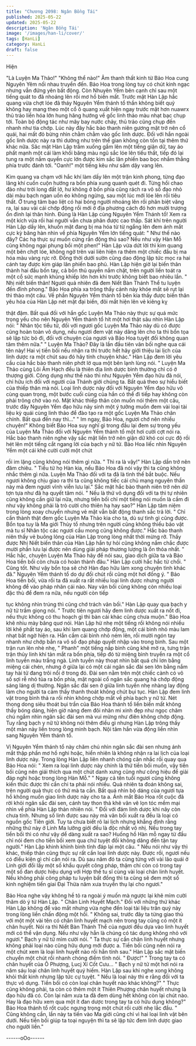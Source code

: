 ```yaml
---
title: "Chương 2098: Ngân Bồng Tái"
published: 2025-05-22
updated: 2025-05-22
description: 'Ngân Bồng Tái'
image: '/images/han-li/cover/'
tags: [HanLi]
category: HanLi
draft: false
---
```


Hiện

"Là Luyện Ma Thảo!"
"Không thể nào!"
Âm thanh thất kinh từ Bảo Hoa cung Nguyên Yêm nối nhau
truyền đến. Bảo Hoa trong lòng tuy có chút kinh ngạc nhưng vẫn
đứng yên bất động.
Còn Nhuyên Yểm bên cạnh chỉ sau một tiếng quát to đã nhoáng
lên rồi mơ hồ biến mất.
Trước mặt Hàn Lập hắc quang vừa chợt lóe đã tháy Nguyên Yểm
thánh tổ thần không biết quỷ không hay mang theo một cổ ô
quang xuất hiện ngay trước mặt hơn nuawrx thủ trảo liền hóa lớn
hung hăng hướng về gốc linh thảo màu nhạt bạc chụp tới.
Toàn bộ động tác như mây bay nước chảy, thủ trảo cũng chụp
đến nhanh như tia chớp.
Lúc này đây hắc bào thanh niên gương mặt trở nên cổ quái, hai
mất đỏ bừng nhìn chằm chằm vào gốc linh dược. Đối với hắn
ngoài gốc linh dược này ra thì dường như trên thế gian không còn
tồn tại thêm thứ khác nữa.
Săc mặt Hàn Lập trầm xuống gầm lên một tiếng giận dữ, tay áo
phất mạnh một cái làm khối băng màu ngũ sắc lóe lên tiếu thất,
tiếp đó lại tung ra một nắm quyền cực lớn được kim sắc lân phiến
bao bọc nhắm thẳng phía trước đánh tới.
"Oanh!" một tiếng kêu như sấm dậy vang lên.

Kim quang va chạm với hắc khí làm dấy lên một trận kinh phong,
từng đạo lăng khí cuồn cuộn hướng ra bốn phía xung quanh quét
đi.
Từng hồi chao đảo như trời long đất lở, hư không ở bốn phía
cũng rách ra vô số đạo nhỏ dài màu bạch ngan uốn éo không
ngừng, sau một lúc mới lóe lên rồi tiêu thất.
Ở trung tâm bạo liệt có hai bóng người nhoáng lên rồi phân biệt
văng ra, lại sau vài cái chớp động rồi mới ở địa phương cách đó
hơn mười trượng ổn đinh lại thân hình.
Đúng là Hàn Lập cùng Nguyên Yểm Thánh tổ!
Xem ra một kích vừa rồi hai người vẫn chưa phân được cao thấp.
Sát khí trên người Hàn Lập dấy lên, khuốn mặt đang bị ma hóa từ
từ ngẩng lên đem ánh mắt cực kỳ băng hàn nhìn về phía Nguyên
Yểm lớn tiếng quát:
" Như thế nào đây? Các hạ thực sự muốn cứng rắn động thủ sao?
Nếu như vậy Hàn Mỗ cũng không ngại phụng bồi một phen!"
Hàn Lập vừa dứt lời thì kim quang một bên chợt lóe, không ngờ
trên vai liên hiện ra thêm một chiếc đầu bị ma hóa màu vàng rực
rỡ. Đồng thời dưới sườn cũng dao động lập tức mọc ra hai cánh
tay được kim giáp lân phiến bao phủ.
Hàn Lập hiện giờ lại biến thân thành hai đầu bốn tay, cả bốn thủ
quyền nắm chặt, trên người liền toát ra một cổ sức mạnh khủng
khiếp lớn hơn khi trước không biết bao nhiêu lần.
" Nhị niết biến thân! Ngươi quả nhiên đã đem Niết Bàn Thánh Thể
tu luyện đến đỉnh phong."
Bảo Hoa phía xa trông thấy cảnh này khóe mắt sẽ rụt lại thì thào
một câu.
Về phần Nguyên Yểm thánh tổ bên kia thấy được biến thân yêu
hóa của Hàn Lập nét mặt đại biến, đôi mắt hiện lên vẻ kiêng kỵ

thật đậm.
Bất quá đối với hắn gốc Luyện Ma Thảo này thực sự quá mức
trọng yếu cho nên Nguyên Yểm thánh tổ hít một hơi thật sâu nhìn
Hàn Lập nói:
" Nhân tộc tiểu tử, đối với ngươi gốc Luyện Ma Thảo này dù có
được cũng hoàn toàn vô dụng, nếu ngươi đem vật này dâng lên
cho ta thì bổn tọa sẽ lập tức bỏ đi, đối với chuyện của ngươi và
Bảo Hoa tuyệt đối không quan tâm thêm nữa."
" Luyện Ma Thảo? Đây là lần đầu tiên vãn bối nghe qua cái tên
này! Hai vị tiền bối nếu nhận ra thì trước hết hãy giới thiệu lai lịch
của linh dược ra một chút sau đó hãy tính chuyện khác."
Hàn Lập đem lời yêu cầu của hắc bào thanh niên phớt lờ qua một
bên lạnh lùng nói.
" Luyện Ma Thảo cùng Lôi Âm Hạch đều là thiên địa linh dược
bình thường chỉ có ở thượng giới. Công dụng như thế nào thì như
Nguyên Yểm đạo hữu đã nói, chỉ hữu ích đối với người của Thánh
giới chúng ta. Bất quá theo sự hiểu biết của thiếp thân mà nói.
Loại linh dược này đối với Nguyên Yểm đạo hữu vô cùng quan
trọng, một bước cuối cùng của hắn có thể đi tiếp hay không còn
phải trông chờ vào nó.
Mặt khác thiếp thân còn muốn nói thêm một câu, trước đây
Nguyên Yểm đạo hữu nảy sinh một ý tưởng muốn đem vài loại tài
liệu kỳ quái cùng linh thảo để đào tạo ra một gốc Luyện Ma Thảo
chân chính. Bất quá đến nay thì..."
" Im ngay, Bảo Hoa, ngươi chớ nên nhiều chuyện!"
Không biết Bảo Hoa suy nghĩ gì trong đầu lại đem sự trọng yếu
của Luyện Ma Thảo đối với Nguyên Yểm thánh tổ một hơi cười
cợt nói ra. Hắc bào thanh niên nghe vậy sắc mặt liền trở nên giận
dữ khó coi cực độ rồi hét lên một tiếng cắt ngang lời của bạch y
nữ tử.
Bảo Hoa liếc nhìn Nguyên Yểm một cái khẻ cười cười một chút

rồi im lặng cũng không nói thêm gì nữa.
" Thì ra là vậy!" Hàn Lập dần trở nên đăm chiêu.
" Tiểu tử họ Hàn kia, nếu Bảo Hoa đã nói vậy thì ta cũng không
nhắc thêm gì nữa. Luyện Ma Thảo đối với ta đã là tình thế bắt
buộc. Nếu ngươi không chịu giao ra thì ta cũng không tiếc cái chủ
mạng nguyên thần này mà đem ngươi vĩnh viễn lưu lại."
Sắc mặt hắc bào thanh niên trở nên dữ tợn tựa như đã hạ quyết
tâm nói.
" Nếu là thứ vô dụng đối với ta thì tự nhiên cũng không cần giữ lại
nữa, nhưng tiền bối chỉ một tiếng nói muốn là cầm đi như vậy
không phải là trò cười cho thiên hạ hay sao?"
Hàn Lập tâm niệm trong lòng xoay chuyển nhưng vẻ mặt vẫn bất
động thanh sắc trả lời.
" Chỉ cần thành thật đem gốc Luyện Ma Thảo kia cho ta, dù sự
tình gì cũng được. Bổn tọa tuy là Ma giới Thủy tổ nhưng trên
người cũng không thiếu bảo vật mà tu sĩ Nhân tộc các ngươi cầu
mong cũng không được." Hắc bào thanh niên thấy vẻ buông lỏng
của Hàn Lập trong lòng nhất thời mừng rỡ.
Thấy được Nhị Niết biến thân của Hàn Lập hắn tự hỏi cũng không
nắm chắc được mười phần lưu lại được nên dùng giải pháp
thương lượng là ổn thỏa nhất.
" Hắc hắc, chuyện Luyện Ma Thảo hãy để nói sau, giao dịch giữa
ta và Bảo Hoa tiền bối còn chưa có hoàn thành đâu." Hàn Lập
cười hắc hắc từ chối.
" Cũng tốt. Như vậy bổn tọa sẽ chờ Hàn đạo hữu làm xong
chuyện tình khác đã." Nguyên Yểm thánh tổ do dự đối chút rồi
cũng một hơi đồng ý.
" Bảo Hoa tiền bối, vừa rồi ta đã xuất ra rất nhiều loại linh dược
nhưng người không để vào pháp nhãn cái nào. Nay vãn bối cũng
không còn nhiều loại đặc thù để đem ra nữa, nếu người còn tiếp

tục không nhìn trúng thì cũng chớ trách vãn bối." Hàn Lập quay
qua bạch y nữ tử trầm giọng nói.
" Trước tiên ngươi hãy đem linh dược xuất ra nốt đi, nếu thực
không có thu hoạch gì thì bàn cái khác cũng chưa muộn." Bảo
Hoa khẽ nhiu mày bâng quơ nói.
Hàn Lập hừ nhẹ một tiếng rồi không nói nhiều lời khẽ phất tay áo,
sau khi lam quang chớp động, một cái bình nhỏ màu lam nhạt bất
ngờ hiện ra.
Hắn cầm cái bình nhỏ ném lên, rồi mười ngón tay nhanh như
chớp bắn ra vô số đạo pháp quyết nhập vào trong bình.
Sau một trận run lên nhè nhẹ, " Phanh" một tiếng nắp bình cũng
khẽ mở ra, tưng trận trận thủy linh khí tản mắt ra bốn phía, tiếp đó
từ miệng bình truyền ra một cổ linh tuyền màu trắng ngà.
Linh tuyền này thoạt nhìn bất quá chỉ lơn bằng miệng cái chén,
nhưng ở giữa lại có một cái ngân sắc đài sen lớn bằng nắm tay
hài tử đang trôi nổi ở trong đó.
Đài sen nằm trên một chiếc cành có vô số sợi rễ nhỏ tủa ra bốn
phía, mặt ngoài cổ ngân sắc quang hà chớp động sáng láng dị
thường. Ngân sắc đài sen ở giữa linh tuyền nhẹ nhàng lay động
làm cho người ta cảm thấy thanh thoát không chút bụi tục.
Hàn Lập đem linh vật trong bình thả ra rồi nhìn không chớp mắt
về phía bạch y nữ tử.
Nét thong dong siêu thoát bụi trần của Bảo Hoa thánh tổ liền biến
mất không thấy bóng dáng, hiện giờ nàng đem đôi nhãn mi xinh
đẹp như ngọc chăm chú ngắm nhìn ngân sắc đài sen mà vui
mừng như điên không chớp động.
Tuy rằng bạch y nữ tử không nói thêm điều gì nhưng Hàn Lập
trông thấy một màn này liền trong lòng minh bạch.
Nội tâm hắn vừa động liền nhìn sang Nguyên Yểm thánh tổ.

Vị Nguyên Yểm thánh tổ này chăm chú nhìn ngân sắc đài sen
nhưng ánh mắt thập phần mơ hồ nghi hoặc, hiển nhiên là không
nhận ra lai lịch của loại linh dược này.
Trong lòng Hàn Lập liên nhanh chóng cân nhắc rồi quay qua Bảo
Hoa nói:
" Xem ra loại linh dược này chính là thứ tiền bối muốn, vậy tiền
bối cũng nên giái thích qua một chút danh xưng cũng như công
hiệu để giải đáp nghi hoặc trong lòng Hàn Mỗ."
" Ngay cả tên tuổi ngươi cũng không kiến thức được thì cần chi ta
phải nói nhiều. Quả nhiên ta đoán không sai, trên người quả thực
có thứ mà ta cần. Bất quá nhìn bộ dáng của ngươi tựa hồ không
muốn giao linh dược này cho ta a.
Ánh mắt Bảo Hoa rốt cuộc đã rời khỏi ngân sắc đài sen, cánh tay
thon thả khẽ vân vê lọn tóc mềm mại nhìn về phía Hàn Lập thản
nhiên nói.
" Đối với đám linh dược khi nãy còn chưa tính. Nhưng số linh
được sau này mà vãn bối xuất ra đều là loại có nguồn gốc Tiên
giới. Tuy ta chưa biết rõ lai lịch nhưng khẳng định rằng những thứ
này ở Linh Ma lưỡng giới đều là độc nhất vô nhị.
Nếu trong tay tiền bối thì có như vậy dể dàng xuất ra sao? Huống
hồ Hàn mỗ ngay từ đầu chỉ nói đem cho tiền bối xem qua chứ
tuyệt đối không dâng đến tận tay người." Hàn Lập khinh khỉnh
bình tỉnh đáp lại một câu.
" Nếu nói như vậy thì khác, thiếp thân cũng thực sự rất cần loại
linh dược này. Được rồi, ngươi nếu có điều kiện gì chỉ cần nói ra.
Dù sau năm đó ta cũng từng với vài lão quái ở Linh giới đổi lấy
một số khẩu quyết công pháp, thậm chí còn có trong tay một số
đan dược hiệu dụng với Hợp thế tu sĩ cùng vài loại chân linh
huyết.
Nếu không phải công pháp tu luyện bất đồng thì ta cũng sẽ đem
một số kinh nghiệm tiến giai Đại Thừa năm xưa truyền thụ lại cho
ngươi."

Bảo Hoa nghe vậy không hề tỏ ra ngoài ý muốn mà ngược lại khẽ
mỉm cười thăm dò ý tứ Hàn Lập.
" Chân Linh Huyết Mạch." Đối với những thứ khác Hàn Lập không
để vào mắt nhưng vừa nghe đến loại tài liệu trân quý này trong
lòng liền chấn động một hồi.
" Không sai, trước đây ta từng giao thủ với một một vài tên có
chân linh huyết mạch nên trong tay cũng có một ít chân huyết. Nói
ra thì Niết Bàn Thánh Thể của ngươi đều dựa vào linh huyết mới
có thể vận dụng. Nếu như vậy hẳn là chúng có tác dụng không
nhỏ với ngươi." Bạch y nữ tử mỉm cười nói.
" Ta thực sự cần chân linh huyết nhưng không phải loại nào cũng
hữu dụng mới được a. Tiền bối cũng nên nói ra một chút xem là
loại linh huyết nào rồi hẳn tính sau." Hàn Lập sắc mặt biến chuyển
một chút rồi nhanh chóng điềm tĩnh nói.
" Được!"
" Trong tay ta có chân huyết của Ô Phượng, Lucj Xí Cốt Cưu... "
Bạch y nữ tử một hơi nói ra năm sáu loại chân linh huyết quý
hiếm.
Hàn Lập sau khi nghe xong không khỏi thất kinh nhưng lập tức cự
tuyệt.
" Nếu là loại này thì e rằng đối với ta thực vô dụng. Tiền bối có
còn loại chân huyết nào khác không?"
" Thực cũng không phải, ta còn có thêm một ít Thiên Phượng
chân huyết nhưng là đạo hữu đã có. Còn lại năm xưa ta đã đem
dùng hết không còn lại chút nào. Hay là đạo hữu xem qua một ít
đan dược trong tay ta có hữu dụng không?" Bảo Hoa thánh tổ rốt
cuộc ngưng trọng một chút rồi cười nhẹ lắc đầu.
" Cũng không cần, lần này ta tiến vào Ma giới cũng chỉ vì hai loại
linh vật bên dưới. Nếu tiền bối giúp ta toại nguyện thì ta sẽ lập tức
đem linh dược giao cho người liền."

------oOo------
